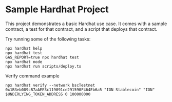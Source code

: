 # Sample Hardhat Project

This project demonstrates a basic Hardhat use case. It comes with a sample contract, a test for that contract, and a script that deploys that contract.

Try running some of the following tasks:

```shell
npx hardhat help
npx hardhat test
GAS_REPORT=true npx hardhat test
npx hardhat node
npx hardhat run scripts/deploy.ts
```

Verify command example
```shell
npx hardhat verify --network bscTestnet 0x1B3eb089cB7aAEE3c119091ce291590F464Eb6a5 "ION Stablecoin" "ION" $UNDERLYING_TOKEN_ADDRESS 0 100000000
```